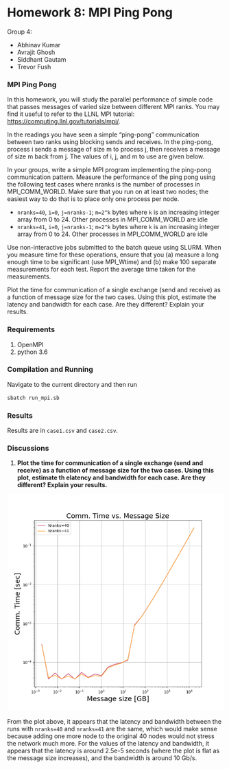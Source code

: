 # Homework 8: MPI Ping Pong

Group 4: 
- Abhinav Kumar
- Avrajit Ghosh
- Siddhant Gautam
- Trevor Fush

### MPI Ping Pong

In this homework, you will study the parallel performance of simple code that passes messages of varied size between different MPI ranks. You may find it useful to refer to the LLNL MPI tutorial: https://computing.llnl.gov/tutorials/mpi/.

In the readings you have seen a simple “ping-pong” communication between two ranks using blocking sends and receives. In the ping-pong, process i sends a message of size m to process j, then receives a message of size m back from j. The values of i, j, and m to use are given below.

In your groups, write a simple MPI program implementing the ping-pong communication pattern.
Measure the performance of the ping pong using the following test cases where nranks is the number of processes in MPI_COMM_WORLD. Make sure that you run on at least two nodes; the easiest way to do that is to place only one process per node.

- `nranks=40`, `i=0`, `j=nranks-1`; `m=2^k` bytes where `k` is an increasing integer array from 0 to 24. Other processes in MPI_COMM_WORLD are idle
- `nranks=41`, `i=0`, `j=nranks-1`; `m=2^k` bytes where `k` is an increasing integer array from 0 to 24. Other processes in MPI_COMM_WORLD are idle

Use non-interactive jobs submitted to the batch queue using SLURM. When you measure time for these operations, ensure that you (a) measure a long enough time to be significant (use MPI_Wtime) and (b) make 100 separate measurements for each test. Report the average time taken for the measurements.

Plot the time for communication of a single exchange (send and receive) as a function of message size for the two cases. Using this plot, estimate the latency and bandwidth for each case. Are they different? Explain your results.


### Requirements
1. OpenMPI
2. python 3.6

### Compilation and Running
Navigate to the current directory and then run
```bash
sbatch run_mpi.sb
```


### Results 
Results are in `case1.csv` and `case2.csv`.

### Discussions
1. **Plot the time for communication of a single exchange (send and receive) as a function of message size for the two cases. Using this plot, estimate th elatency and bandwidth for each case. Are they different? Explain your results.**  

![Final Plot](output/hw8_plot.png)

From the plot above, it appears that the latency and bandwidth between the runs with `nranks=40` and `nranks=41` are the same, which would make sense because adding one more node to the original 40 nodes would not stress the network much more. For the values of the latency and bandwidth, it appears that the latency is around 2.5e-5 seconds (where the plot is flat as the message size increases), and the bandwidth is around 10 Gb/s. 
